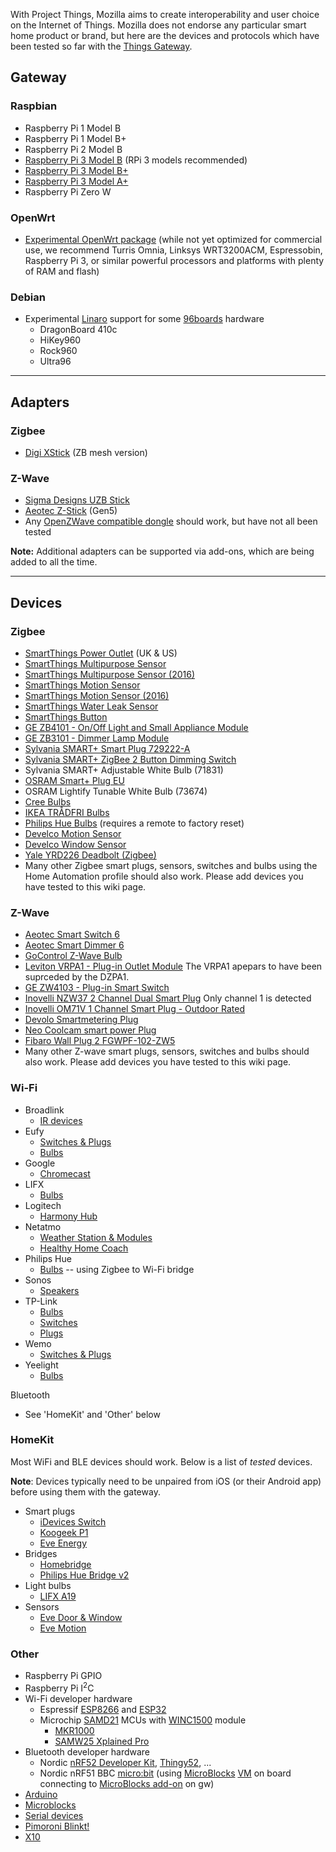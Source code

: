 With Project Things, Mozilla aims to create interoperability and user choice on the Internet of Things. Mozilla does not endorse any particular smart home product or brand, but here are the devices and protocols which have been tested  so far with the [Things Gateway](https://iot.mozilla.org/gateway).

## Gateway

### Raspbian

* Raspberry Pi 1 Model B
* Raspberry Pi 1 Model B+
* Raspberry Pi 2 Model B
* [Raspberry Pi 3 Model B](https://www.raspberrypi.org/products/raspberry-pi-3-model-b/) (RPi 3 models recommended)
* [Raspberry Pi 3 Model B+](https://www.raspberrypi.org/products/raspberry-pi-3-model-b-plus/)
* [Raspberry Pi 3 Model A+](https://www.raspberrypi.org/products/raspberry-pi-3-model-a-plus/)
* Raspberry Pi Zero W

### OpenWrt

* [Experimental OpenWrt package](https://github.com/openwrt/packages/tree/master/lang/node-mozilla-iot-gateway) (while not yet optimized for commercial use, we recommend Turris Omnia, Linksys WRT3200ACM, Espressobin, Raspberry Pi 3, or similar powerful processors and platforms with plenty of RAM and flash) 

### Debian

* Experimental [Linaro](https://www.linaro.org/) support for some [96boards](https://www.96boards.org/products/) hardware
  * DragonBoard 410c
  * HiKey960
  * Rock960
  * Ultra96

***

## Adapters

### Zigbee

* [Digi XStick](https://www.digi.com/products/xbee-rf-solutions/boxed-rf-modems-adapters/xstick) (ZB mesh version)

### Z-Wave

* [Sigma Designs UZB Stick](http://www.vesternet.com/z-wave-sigma-designs-usb-controller)
* [Aeotec Z-Stick](http://aeotec.com/z-wave-usb-stick) (Gen5)
* Any [OpenZWave compatible dongle](https://github.com/OpenZWave/open-zwave/wiki/Controller-Compatibility-List) should work, but have not all been tested

**Note:** Additional adapters can be supported via add-ons, which are being added to all the time.

***

## Devices

### Zigbee

* [SmartThings Power Outlet](http://www.samsung.com/uk/smartthings/sensors-plug-f-app-uk-v2/) (UK & US)
* [SmartThings Multipurpose Sensor](https://www.smartthings.com/gb/products/smartthings-multipurpose-sensor-2016)
* [SmartThings Multipurpose Sensor (2016)](https://www.smartthings.com/gb/products/smartthings-multipurpose-sensor-2016)
* [SmartThings Motion Sensor](https://www.smartthings.com/gb/products/smartthings-motion-sensor)
* [SmartThings Motion Sensor (2016)](https://www.smartthings.com/gb/products/smartthings-motion-sensor-2016)
* [SmartThings Water Leak Sensor](https://www.smartthings.com/gb/products/smartthings-water-leak-sensor)
* [SmartThings Button](https://www.smartthings.com/gb/products/smartthings-button)
* [GE ZB4101 - On/Off Light and Small Appliance Module](https://byjasco.com/products/ge-zigbee-plug-smart-switch)
* [GE ZB3101 - Dimmer Lamp Module](https://byjasco.com/products/ge-zigbee-plug-smart-dimmer)
* [Sylvania SMART+ Smart Plug 729222-A](https://consumer.sylvania.com/our-products/smart/smart-connected-lighting/index.jsp)
* [Sylvania SMART+ ZigBee 2 Button Dimming Switch](https://consumer.sylvania.com/our-products/smart/product-info/zigbee/sylvania-smart-zigbee-2-button-dimming-switch/index.jsp)
* Sylvania SMART+ Adjustable White Bulb (71831)
* [OSRAM Smart+ Plug EU](https://www.osram-lamps.com/ecatalog/smart-home/smart-home-components/smart-plug/index.jsp)
* OSRAM Lightify Tunable White Bulb (73674)
* [Cree Bulbs](https://creebulb.com/)
* [IKEA TRÅDFRI Bulbs](https://www.ikea.com/gb/en/products/lighting/smart-lighting/wireless-led-bulbs/)
* [Philips Hue Bulbs](https://www.philips.co.uk/c-m-li/hue) (requires a remote to factory reset)
* [Develco Motion Sensor](https://www.develcoproducts.com/products/sensors-and-alarms/motion-sensor/)
* [Develco Window Sensor](https://www.develcoproducts.com/products/sensors-and-alarms/window-sensor/)
* [Yale YRD226 Deadbolt (Zigbee)](https://www.yalehome.com/en/yale/yalehome/residential/yale-real-living/assure-lock/yrl-assurelock-touchscreen/)
* Many other Zigbee smart plugs, sensors, switches and bulbs using the Home Automation profile should also work. Please add devices you have tested to this wiki page.

### Z-Wave

* [Aeotec Smart Switch 6](https://aeotec.com/z-wave-plug-in-switch)
* [Aeotec Smart Dimmer 6](https://aeotec.com/z-wave-plug-in-dimmer)
* [GoControl Z-Wave Bulb](http://www.gocontrol.com/detail.php?productId=7)
* [Leviton VRPA1 - Plug-in Outlet Module](http://www.leviton.com/en/products/dzpa1-2bw) The VRPA1 apepars to have been suprceded by the DZPA1.
* [GE ZW4103 - Plug-in Smart Switch](https://products.z-wavealliance.org/products/1435)
* [Inovelli NZW37 2 Channel Dual Smart Plug](https://inovelli.com/shop/smart-plugs/2-channel-smart-plug/)  Only channel 1 is detected
* [Inovelli OM71V 1 Channel Smart Plug - Outdoor Rated](https://inovelli.com/shop/outdoor-smart-plugs/outdoor-z-wave-plug-in-module-1-channel/) 
* [Devolo Smartmetering Plug](https://www.devolo.com/en/Products/devolo-Home-Control-Smart-Metering-Plug)
* [Neo Coolcam smart power Plug](http://www.szneo.com/en/products/index.php?id=41)
* [Fibaro Wall Plug 2 FGWPF-102-ZW5](https://www.fibaro.com/en/products/wall-plug/)
* Many other Z-wave smart plugs, sensors, switches and bulbs should also work. Please add devices you have tested to this wiki page.

### Wi-Fi

* Broadlink
  * [IR devices](http://www.ibroadlink.com/)
* Eufy
  * [Switches &amp; Plugs](https://www.eufylife.com/collections/smart)
  * [Bulbs](https://www.eufylife.com/collections/led)
* Google
  * [Chromecast](https://store.google.com/category/home_entertainment)
* LIFX
  * [Bulbs](https://www.lifx.com/collections/featured-products#lights)
* Logitech
  * [Harmony Hub](https://www.logitech.com/en-us/product/harmony-hub)
* Netatmo
  * [Weather Station &amp; Modules](https://www.netatmo.com/en-US/product/weather/)
  * [Healthy Home Coach](https://www.netatmo.com/en-US/product/aircare/homecoach)
* Philips Hue
  * [Bulbs](https://www2.meethue.com/en-us/products#filters=STARTER_KITS_SU%2CBULBS_SU%2CLIGHTSTRIPS_SU%2CLAMPS_SU%2CCONTROLS_SU&sliders=&support=&price=&priceBoxes=&page=&layout=12.subcategory.p-grid-icon) -- using Zigbee to Wi-Fi bridge
* Sonos
  * [Speakers](https://www.sonos.com/en-us/shop)
* TP-Link
  * [Bulbs](http://www.tp-link.com/us/home-networking/smart-home/smart-bulbs)
  * [Switches](http://www.tp-link.com/us/home-networking/smart-home/smart-switches)
  * [Plugs](http://www.tp-link.com/us/home-networking/smart-home/smart-plugs)
* Wemo
  * [Switches &amp; Plugs](http://www.wemo.com/products/)
* Yeelight
  * [Bulbs](https://www.yeelight.com/)

Bluetooth
* See 'HomeKit' and 'Other' below

### HomeKit

Most WiFi and BLE devices should work. Below is a list of _tested_ devices.

**Note**: Devices typically need to be unpaired from iOS (or their Android app) before using them with the gateway.

* Smart plugs
  * [iDevices Switch](https://store.idevicesinc.com/idevices-switch/)
  * [Koogeek P1](https://www.koogeek.com/p-p1.html)
  * [Eve Energy](https://www.evehome.com/en/eve-energy)
* Bridges
  * [Homebridge](https://github.com/nfarina/homebridge)
  * [Philips Hue Bridge v2](https://www2.meethue.com/en-us/p/hue-bridge/046677458478)
* Light bulbs
  * [LIFX A19](https://www.lifx.com/products/lifx)
* Sensors
  * [Eve Door &amp; Window](https://www.evehome.com/en/eve-door-window)
  * [Eve Motion](https://www.evehome.com/en/eve-motion)

### Other

* Raspberry Pi GPIO
* Raspberry Pi I<sup>2</sup>C
* Wi-Fi developer hardware
  * Espressif [ESP8266](https://www.espressif.com/en/products/hardware/esp8266ex/overview) and [ESP32](https://www.espressif.com/en/products/hardware/esp32/overview)
  * Microchip [SAMD21](https://www.microchip.com/wwwproducts/en/ATsamd21g18) MCUs with [WINC1500](https://www.microchip.com/wwwproducts/en/ATwinc1500) module
    * [MKR1000](https://store.arduino.cc/usa/arduino-mkr1000)
    * [SAMW25 Xplained Pro](https://www.microchipdirect.com/product/search/all/ATSAMW25-XPRO)
* Bluetooth developer hardware
  * Nordic [nRF52 Developer Kit](https://www.nordicsemi.com/eng/Products/Bluetooth-low-energy/nRF52-DK), [Thingy52](https://www.nordicsemi.com/eng/Products/Nordic-Thingy-52), ...
  * Nordic nRF51 BBC [micro:bit](https://microbit.org/) (using [MicroBlocks](http://microblocks.fun/) [VM](http://microblocks.fun/tech.html#techspecs) on board connecting to [MicroBlocks add-on](https://github.com/mozilla-iot/microblocks-adapter) on gw)
* [Arduino](https://github.com/mozilla-iot/webthing-arduino)
* [Microblocks](http://microblocks.fun/)
* [Serial devices](https://github.com/mozilla-iot/serial-adapter)
* [Pimoroni Blinkt!](https://shop.pimoroni.com/products/blinkt)
* [X10](https://www.x10.com/)
